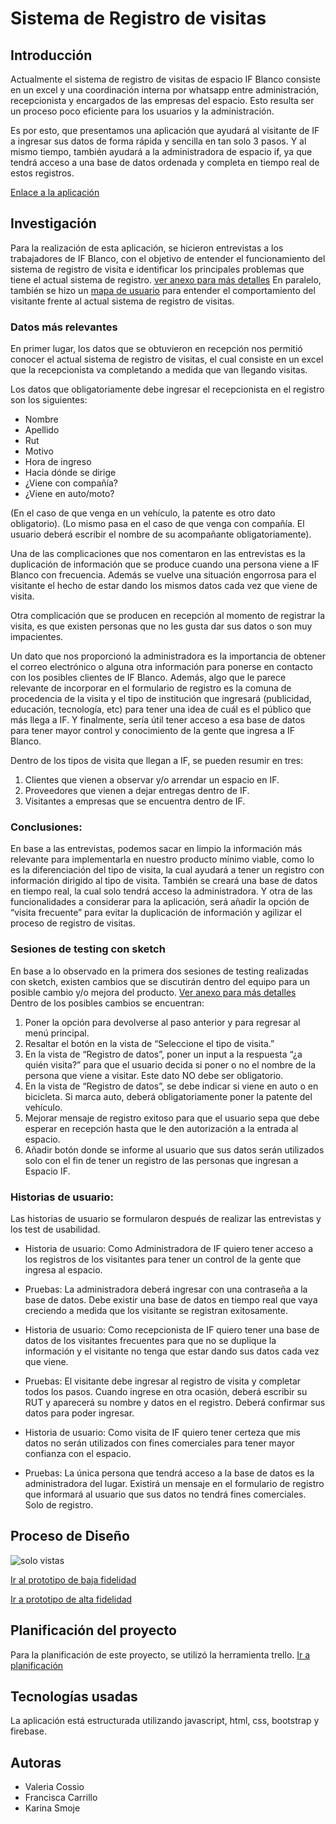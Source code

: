 # Sistema de Registro de visitas

## Introducción

Actualmente el sistema de registro de visitas de espacio IF Blanco consiste en un excel y una coordinación interna por whatsapp entre administración, recepcionista y encargados de las empresas del espacio. Esto resulta ser un proceso poco eficiente para los usuarios y la administración.

Es por esto, que presentamos una aplicación que ayudará al visitante de IF a ingresar sus datos de forma rápida y sencilla en tan solo 3 pasos. Y al mismo tiempo, también ayudará a la administradora de espacio if, ya que tendrá acceso a una base de datos ordenada y completa en tiempo real de estos registros.

[Enlace a la aplicación](https://valeriacossio.github.io/scl-2018-01-ProyectoFinalCore/assets/html/bienvenida.html)

## Investigación

Para la realización de esta aplicación, se hicieron entrevistas a los trabajadores de IF Blanco, con el objetivo de entender el funcionamiento del sistema de registro de visita e identificar los principales problemas que tiene el actual sistema de registro. [ver anexo para más detalles](https://docs.google.com/document/d/1_vKxt6RkvePqrdIW02hymERu9JQm1Df-DNXSCinvoeY/edit?usp=sharing) En paralelo, también se hizo un [mapa de usuario](https://docs.google.com/document/d/1FXBEQzjznU85llF_xh61bDeHdEB6hO9osCf-X8cCmFI/edit?usp=sharing) para entender el comportamiento del visitante frente al actual sistema de registro de visitas. 

### Datos más relevantes
En primer lugar, los datos que se obtuvieron en recepción nos permitió conocer el actual sistema de registro de visitas, el cual consiste en un excel que la recepcionista va completando a medida que van llegando visitas. 

Los datos que obligatoriamente debe ingresar el recepcionista en el registro son los siguientes:
 * Nombre
 * Apellido
 * Rut
 * Motivo 
 * Hora de ingreso 
 * Hacia dónde se dirige
 * ¿Viene con compañía?
 * ¿Viene en auto/moto?

(En el caso de que venga en un vehículo, la patente es otro dato obligatorio).
(Lo mismo pasa en el caso de que venga con compañía. El usuario deberá escribir el nombre de su acompañante obligatoriamente).

Una de las complicaciones que nos comentaron en las entrevistas es la duplicación de información que se produce cuando una persona viene a IF Blanco con frecuencia. Además se vuelve una situación engorrosa para el visitante el hecho de estar dando los mismos datos cada vez que viene de visita. 

Otra complicación que se producen en recepción al momento de registrar la visita, es que existen personas que no les gusta dar sus datos o son muy impacientes.

Un dato que nos proporcionó la administradora es la importancia de obtener el correo electrónico o alguna otra información para ponerse en contacto con los posibles clientes de  IF Blanco. Además, algo que le parece relevante de incorporar en el formulario de registro es la comuna de procedencia de la visita y el tipo de institución que ingresará (publicidad, educación, tecnología, etc) para tener una idea de cuál es el público que más llega a IF. Y finalmente, sería útil tener acceso a esa base de datos para tener mayor control y conocimiento de la gente que ingresa a IF Blanco.

Dentro de los tipos de visita que llegan a IF, se pueden resumir en tres:
1. Clientes que vienen a observar y/o arrendar un espacio en IF.
2. Proveedores que vienen a dejar entregas dentro de IF.
3. Visitantes a empresas que se encuentra dentro de IF. 

### Conclusiones: 
En base a las entrevistas, podemos sacar en limpio la información más relevante para implementarla en nuestro producto mínimo viable, como lo es la diferenciación del tipo de visita, la cual ayudará a tener un registro con información dirigido al tipo de visita. También se creará una base de datos en tiempo real, la cual solo tendrá acceso la administradora. Y otra de las funcionalidades a considerar para la aplicación, será añadir la opción de “visita frecuente” para evitar la duplicación de información y agilizar el proceso de registro de visitas.

### Sesiones de testing con sketch
En base a lo observado en la primera dos sesiones de testing realizadas con sketch, existen cambios que se discutirán dentro del equipo para un posible cambio y/o mejora del producto. [Ver anexo para más detalles](https://docs.google.com/document/d/1KjwnXKIDFQJsWDixKZ2HQx8K1KnVxpc1bk6198jJkEE/edit?usp=sharing) Dentro de los posibles cambios se encuentran:

1. Poner la opción para devolverse al paso anterior y para regresar al menú principal.
2. Resaltar el botón en la vista de “Seleccione el tipo de visita.”
3. En la vista de “Registro de datos”, poner un input  a la respuesta “¿a quién visita?” para que el usuario decida si poner o no el nombre de la persona que viene a visitar. Este dato NO debe ser obligatorio. 
4. En la vista de “Registro de datos”, se debe indicar si viene en auto o en bicicleta. Si marca auto, deberá obligatoriamente poner la patente del vehículo. 
5. Mejorar mensaje de registro exitoso para que el usuario sepa que debe esperar en recepción hasta que le den autorización a la entrada al espacio. 
6. Añadir botón donde se informe al usuario que sus datos serán utilizados solo con el fin de tener un registro de las personas que ingresan a Espacio IF. 

### Historias de usuario:
Las historias de usuario se formularon después de realizar las entrevistas y los test de usabilidad. 

* Historia de usuario:
Como Administradora de IF quiero tener acceso a los registros de los visitantes para tener un control de la gente que ingresa al espacio.

* Pruebas:
La administradora deberá ingresar con una contraseña a la base de datos.
Debe existir una base de datos en tiempo real que vaya creciendo a medida que los visitante se registran exitosamente.

* Historia de usuario: Como recepcionista de IF quiero tener una base de datos de los visitantes frecuentes para que no se duplique la información y el visitante no tenga que estar dando sus datos cada vez que viene.

* Pruebas:
El visitante debe ingresar al registro de visita y completar todos los pasos.
Cuando ingrese en otra ocasión, deberá escribir su RUT y aparecerá su nombre y datos en el registro.
Deberá confirmar sus datos para poder ingresar.

* Historia de usuario: Como visita de IF quiero tener certeza que mis datos no serán utilizados con fines comerciales para tener mayor confianza con el espacio.

* Pruebas:
La única persona que tendrá acceso a la base de datos es la administradora del lugar.
Existirá un mensaje en el formulario de registro que informará al usuario que sus datos no tendrá fines comerciales. Solo de registro.

## Proceso de Diseño

![solo vistas](https://user-images.githubusercontent.com/39053734/43492292-4c8cf034-94f6-11e8-8306-cfb3489631df.jpg)


[Ir al prototipo de baja fidelidad](hhttps://docs.google.com/document/d/1TGjB8LnUxzNR2nyhny94shq71AW7ibaCDC2DBaEBqLo/edit?usp=sharing)

[Ir a prototipo de alta fidelidad](https://marvelapp.com/project/3243774/)


## Planificación del proyecto

Para la planificación de este proyecto, se utilizó la herramienta trello.
[Ir a planificación](https://trello.com/b/WiEWhekW/proyecto-final-common-core)


## Tecnologías usadas

La aplicación está estructurada utilizando javascript, html, css, bootstrap y firebase.


## Autoras
- Valeria Cossio
- Francisca Carrillo
- Karina Smoje







